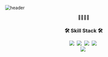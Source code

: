 ![header](https://capsule-render.vercel.app/api?type=wave&color=accde8&height=400&section=header&text=Dia%20Lee&fontSize=90)<br/>
<p align="center">💎👩‍💻🍎</p>

<h3 align="center">🛠 Skill Stack 🛠</h3>

<p align="center">
  <img src="https://img.shields.io/badge/Python-3766AB?style=flat-square&logo=Python&logoColor=white"/></a>&nbsp 
  <img src="https://img.shields.io/badge/#F05138?style=flat-square&logo=Java&logoColor=white"/></a>&nbsp 
  <img src="https://img.shields.io/badge/Javascript-ffb13b?style=flat-square&logo=javascript&logoColor=white"/></a>&nbsp 
  <img src="https://img.shields.io/badge/css-1572B6?style=flat-square&logo=css3&logoColor=white"/></a>&nbsp 

  <br>
  <img src="https://img.shields.io/badge/SpringBoot-6DB33F?style=flat-square&logo=Spring&logoColor=white"/></a>&nbsp 

</p>

<br>

